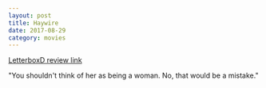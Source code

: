 ```yaml
---
layout: post
title: Haywire 
date: 2017-08-29
category: movies
---
```

 
[LetterboxD review link](https://letterboxd.com/samarthbhaskar/film/haywire/)

"You shouldn't think of her as being a woman. No, that would be a mistake."